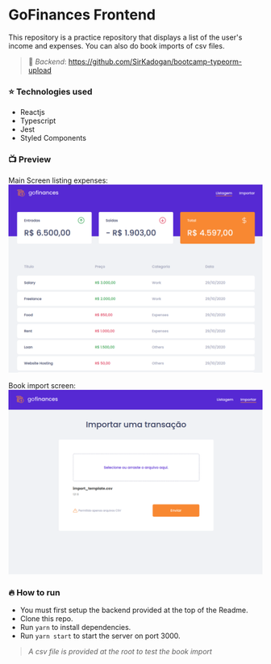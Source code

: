 # GoFinances Frontend

This repository is a practice repository that displays a list of the user's income and expenses. You can also do book imports of csv files.

> :book: _Backend_: https://github.com/SirKadogan/bootcamp-typeorm-upload

### :star: Technologies used

- Reactjs
- Typescript
- Jest
- Styled Components

### :tv: Preview

Main Screen listing expenses:
![Main Preview](/src/assets/MainPreview.png)

Book import screen:
![Import Preview](/src/assets/ImportPreview.png)

### :fire: How to run

- You must first setup the backend provided at the top of the Readme.
- Clone this repo.
- Run `yarn` to install dependencies.
- Run `yarn start` to start the server on port 3000.

> <i>A csv file is provided at the root to test the book import</i>
